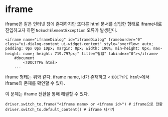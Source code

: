# iframe
iframe은 같은 인터넷 창에 존재하지만 또다른 html 문서를 삽입한 형태로 iframe내로 진입하고자 하면 `NoSuchElementException` 오류가 발생한다.
```
<iframe name="iframeDialog" id="iframeDialog" frameborder="0" class="ui-dialog-content ui-widget-content" style="overflow: auto; padding: 0px 0px 10px; margin: 0px; width: 100%; min-height: 0px; max-height: none; height: 719.797px;" title="팝업" tabindex="0"></iframe>
    #document
        <!DOCTYPE html>
    ...
```
iframe 형태는 위와 같다. iframe name, id가 존재하고 `<!DOCTYPE html>`에서 iframe의 존재를 확인할 수 있다.

이 문제는 iframe 전환을 통해 해결할 수 있다.
```
driver.switch_to.frame("<iframe name> or <iframe id>") # iframe으로 전환
driver.switch_to.default_content() # iframe 나가기
```
